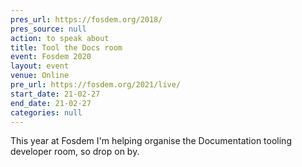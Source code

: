 ```yaml
---
pres_url: https://fosdem.org/2018/
pres_source: null
action: to speak about
title: Tool the Docs room
event: Fosdem 2020
layout: event
venue: Online
pre_url: https://fosdem.org/2021/live/
start_date: 21-02-27
end_date: 21-02-27
categories: null
---
```


This year at Fosdem I'm helping organise the Documentation tooling developer room, so drop on by.
